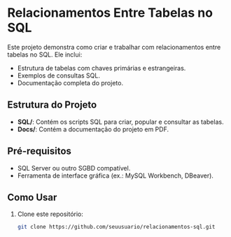 ﻿# Relacionamentos Entre Tabelas no SQL

Este projeto demonstra como criar e trabalhar com relacionamentos entre tabelas no SQL. Ele inclui:
- Estrutura de tabelas com chaves primárias e estrangeiras.
- Exemplos de consultas SQL.
- Documentação completa do projeto.

## Estrutura do Projeto

- **SQL/**: Contém os scripts SQL para criar, popular e consultar as tabelas.
- **Docs/**: Contém a documentação do projeto em PDF.

## Pré-requisitos

- SQL Server ou outro SGBD compatível.
- Ferramenta de interface gráfica (ex.: MySQL Workbench, DBeaver).

## Como Usar

1. Clone este repositório:
   ```bash
   git clone https://github.com/seuusuario/relacionamentos-sql.git

